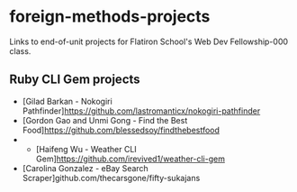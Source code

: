 # foreign-methods-projects
Links to end-of-unit projects for Flatiron School's Web Dev Fellowship-000 class.

## Ruby CLI Gem projects
* [Gilad Barkan - Nokogiri Pathfinder]https://github.com/lastromanticx/nokogiri-pathfinder
* [Gordon Gao and Unmi Gong - Find the Best Food]https://github.com/blessedsoy/findthebestfood
* * [Haifeng Wu - Weather CLI Gem]https://github.com/irevived1/weather-cli-gem
* [Carolina Gonzalez - eBay Search Scraper]github.com/thecarsgone/fifty-sukajans
